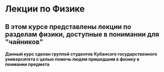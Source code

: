 #  Лекции по Физике
## В этом курсе представлены лекции по разделам физики, доступные в понимании для "чайников" 
#### Данный курс сделан группой студентов Кубансого государственного университета с целью помочь людям пришедшим в физику в поимании предмета
